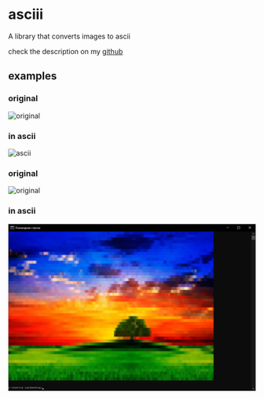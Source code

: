 # asciii
A library that converts images to ascii


check the description on my [github](https://github.com/acup1/asciii)

## examples

### original
![original](https://bipbap.ru/wp-content/uploads/2017/04/dota-2-broodmother-pauchiha.jpg)

### in ascii
![ascii](https://raw.githubusercontent.com/acup1/asciii/main/examples/asciii_example2.png)

### original
![original](https://bipbap.ru/wp-content/uploads/2017/04/priroda_kartinki_foto_03.jpg)

### in ascii
![ascii](https://raw.githubusercontent.com/acup1/asciii/main/examples/asciii_example1.png)

